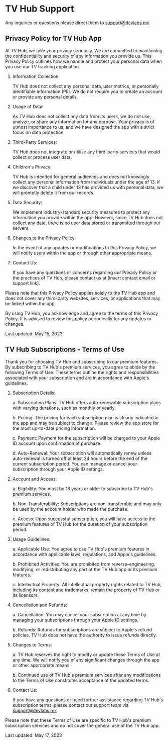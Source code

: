 # TV Hub Support

Any inquiries or questions please direct them to support@devlabs.mx

## Privacy Policy for TV Hub App

At TV Hub, we take your privacy seriously. We are committed to maintaining the confidentiality and security of any information you provide us. This Privacy Policy outlines how we handle and protect your personal data when you use our TV tracking application.


1. Information Collection:

	TV Hub does not collect any personal data, user metrics, or personally identifiable information (PII). We do not require you to create an account or provide any personal details.


2. Usage of Data:

	As TV Hub does not collect any data from its users, we do not use, analyze, or share any information for any purpose. Your privacy is of utmost importance to us, and we have designed the app with a strict focus on data protection.


3. Third-Party Services:

	TV Hub does not integrate or utilize any third-party services that would collect or process user data.


4. Children's Privacy:

	TV Hub is intended for general audiences and does not knowingly collect any personal information from individuals under the age of 13. If we discover that a child under 13 has provided us with personal data, we will promptly delete it from our records.


5. Data Security:

	We implement industry-standard security measures to protect any information you provide within the app. However, since TV Hub does not collect any data, there is no user data stored or transmitted through our servers.


6. Changes to the Privacy Policy:

	In the event of any updates or modifications to this Privacy Policy, we will notify users within the app or through other appropriate means.


7. Contact Us:

	If you have any questions or concerns regarding our Privacy Policy or the practices of TV Hub, please contact us at [insert contact email or support link].

Please note that this Privacy Policy applies solely to the TV Hub app and does not cover any third-party websites, services, or applications that may be linked within the app.

By using TV Hub, you acknowledge and agree to the terms of this Privacy Policy. It is advised to review this policy periodically for any updates or changes.

Last updated: May 15, 2023

## TV Hub Subscriptions - Terms of Use

Thank you for choosing TV Hub and subscribing to our premium features. By subscribing to TV Hub's premium services, you agree to abide by the following Terms of Use. These terms outline the rights and responsibilities associated with your subscription and are in accordance with Apple's guidelines.


1. Subscription Details:

	a. Subscription Plans: TV Hub offers auto-renewable subscription plans with varying durations, such as monthly or yearly.

	b. Pricing: The pricing for each subscription plan is clearly indicated in the app and may be subject to change. Please review the app store for the most up-to-date pricing information.

	c. Payment: Payment for the subscription will be charged to your Apple ID account upon confirmation of purchase.

	d. Auto-Renewal: Your subscription will automatically renew unless auto-renewal is turned off at least 24 hours before the end of the current subscription period. You can manage or cancel your subscription through your Apple ID settings.


2. Account and Access:

	a. Eligibility: You must be 18 years or older to subscribe to TV Hub's premium services.

	b. Non-Transferability: Subscriptions are non-transferable and may only be used by the account holder who made the purchase.

	c. Access: Upon successful subscription, you will have access to the premium features of TV Hub for the duration of your subscription period.


3. Usage Guidelines:

	a. Applicable Use: You agree to use TV Hub's premium features in accordance with applicable laws, regulations, and Apple's guidelines.

	b. Prohibited Activities: You are prohibited from reverse-engineering, modifying, or redistributing any part of the TV Hub app or its premium features.

	c. Intellectual Property: All intellectual property rights related to TV Hub, including its content and trademarks, remain the property of TV Hub or its licensors.


4. Cancellation and Refunds:

	a. Cancellation: You may cancel your subscription at any time by managing your subscriptions through your Apple ID settings.

	b. Refunds: Refunds for subscriptions are subject to Apple's refund policies. TV Hub does not have the authority to issue refunds directly.


5. Changes to Terms:

	a. TV Hub reserves the right to modify or update these Terms of Use at any time. We will notify you of any significant changes through the app or other appropriate means.

	b. Continued use of TV Hub's premium services after any modifications to the Terms of Use constitutes acceptance of the updated terms.


6. Contact Us:

	If you have any questions or need further assistance regarding TV Hub's subscription terms, please contact our support team via support@devlabs.mx

Please note that these Terms of Use are specific to TV Hub's premium subscription services and do not cover the general use of the TV Hub app.

Last updated: May 17, 2023

